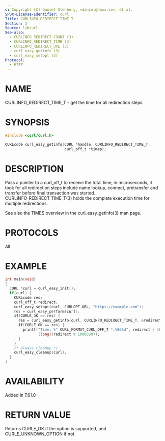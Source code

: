 ```yaml
---
c: Copyright (C) Daniel Stenberg, <daniel@haxx.se>, et al.
SPDX-License-Identifier: curl
Title: CURLINFO_REDIRECT_TIME_T
Section: 3
Source: libcurl
See-also:
  - CURLINFO_REDIRECT_COUNT (3)
  - CURLINFO_REDIRECT_TIME (3)
  - CURLINFO_REDIRECT_URL (3)
  - curl_easy_getinfo (3)
  - curl_easy_setopt (3)
Protocol:
  - HTTP
---
```


# NAME

CURLINFO_REDIRECT_TIME_T - get the time for all redirection steps

# SYNOPSIS

~~~c
#include <curl/curl.h>

CURLcode curl_easy_getinfo(CURL *handle, CURLINFO_REDIRECT_TIME_T,
                           curl_off_t *timep);
~~~

# DESCRIPTION

Pass a pointer to a curl_off_t to receive the total time, in microseconds, it
took for all redirection steps include name lookup, connect, pretransfer and
transfer before final transaction was started.
CURLINFO_REDIRECT_TIME_T(3) holds the complete execution time for
multiple redirections.

See also the TIMES overview in the curl_easy_getinfo(3) man page.

# PROTOCOLS

All

# EXAMPLE

~~~c
int main(void)
{
  CURL *curl = curl_easy_init();
  if(curl) {
    CURLcode res;
    curl_off_t redirect;
    curl_easy_setopt(curl, CURLOPT_URL, "https://example.com");
    res = curl_easy_perform(curl);
    if(CURLE_OK == res) {
      res = curl_easy_getinfo(curl, CURLINFO_REDIRECT_TIME_T, &redirect);
      if(CURLE_OK == res) {
        printf("Time: %" CURL_FORMAT_CURL_OFF_T ".%06ld", redirect / 1000000,
               (long)(redirect % 1000000));
      }
    }
    /* always cleanup */
    curl_easy_cleanup(curl);
  }
}
~~~

# AVAILABILITY

Added in 7.61.0

# RETURN VALUE

Returns CURLE_OK if the option is supported, and CURLE_UNKNOWN_OPTION if not.
